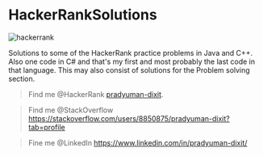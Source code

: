 # HackerRankSolutions
![hackerrank](https://user-images.githubusercontent.com/41565823/46145009-fcdf3100-c25e-11e8-9518-d0dbd3294e30.png)


Solutions to some of the HackerRank practice problems in Java and C++. Also one code in C# and that's my first and most probably the last code in that language. This may also consist of solutions for the Problem solving section.

>Find me @HackerRank    [pradyuman-dixit](https://www.hackerrank.com/pradyumandixit).

>Find me @StackOverflow https://stackoverflow.com/users/8850875/pradyuman-dixit?tab=profile

>Fine me @LinkedIn https://www.linkedin.com/in/pradyuman-dixit/
